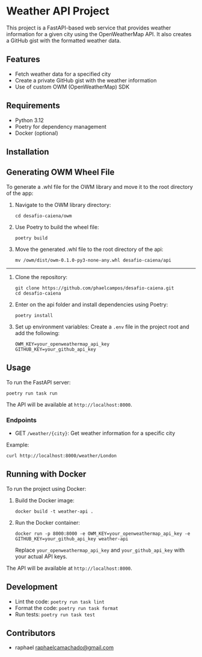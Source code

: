 # Weather API Project

This project is a FastAPI-based web service that provides weather information for a given city using the OpenWeatherMap API. It also creates a GitHub gist with the formatted weather data.

## Features

- Fetch weather data for a specified city
- Create a private GitHub gist with the weather information
- Use of custom OWM (OpenWeatherMap) SDK

## Requirements

- Python 3.12
- Poetry for dependency management
- Docker (optional)

## Installation

## Generating OWM Wheel File

To generate a .whl file for the OWM library and move it to the root directory of the app:

1. Navigate to the OWM library directory:
   ```
   cd desafio-caiena/owm
   ```

2. Use Poetry to build the wheel file:
   ```
   poetry build
   ```

3. Move the generated .whl file to the root directory of the api:
   ```
   mv /owm/dist/owm-0.1.0-py3-none-any.whl desafio-caiena/api
   ```
****

1. Clone the repository:
   ```
   git clone https://github.com/phaelcampos/desafio-caiena.git
   cd desafio-caiena
   ```

2. Enter on the api folder and install dependencies using Poetry:
   ```
   poetry install
   ```

3. Set up environment variables:
   Create a `.env` file in the project root and add the following:
   ```
   OWM_KEY=your_openweathermap_api_key
   GITHUB_KEY=your_github_api_key
   ```

## Usage

To run the FastAPI server:

```
poetry run task run
```

The API will be available at `http://localhost:8000`.

### Endpoints

- GET `/weather/{city}`: Get weather information for a specific city

Example:
```
curl http://localhost:8000/weather/London
```

## Running with Docker

To run the project using Docker:

1. Build the Docker image:
   ```
   docker build -t weather-api .
   ```

2. Run the Docker container:
   ```
   docker run -p 8000:8000 -e OWM_KEY=your_openweathermap_api_key -e GITHUB_KEY=your_github_api_key weather-api
   ```

   Replace `your_openweathermap_api_key` and `your_github_api_key` with your actual API keys.

The API will be available at `http://localhost:8000`.

## Development

- Lint the code: `poetry run task lint`
- Format the code: `poetry run task format`
- Run tests: `poetry run task test`


## Contributors

- raphael <raphaelcamachado@gmail.com>
